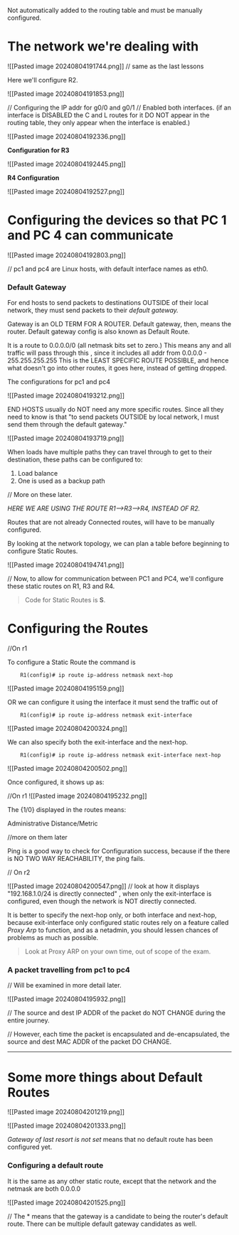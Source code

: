 Not automatically added to the routing table and must be manually configured. 

# The network we're dealing with
![[Pasted image 20240804191744.png]]
// same as the last lessons

Here we'll configure R2.

![[Pasted image 20240804191853.png]]

// Configuring the IP addr for g0/0 and g0/1
// Enabled both interfaces. (if an interface is DISABLED the C and L routes for it DO NOT appear in the routing table, they only appear when the interface is enabled.)

![[Pasted image 20240804192336.png]]

**Configuration for R3**

![[Pasted image 20240804192445.png]]

**R4 Configuration**

![[Pasted image 20240804192527.png]]

# Configuring the devices so that PC 1 and PC 4 can communicate

![[Pasted image 20240804192803.png]]

// pc1 and pc4 are Linux hosts, with default interface names as eth0.

### Default Gateway
For end hosts to send packets to destinations OUTSIDE of their local network, they must send packets to their *default gateway.*

Gateway is an OLD TERM FOR A ROUTER. Default gateway, then, means the router. Default gateway config is also known as Default Route.

It is a route to 0.0.0.0/0 (all netmask bits set to zero.)
This means any and all traffic will pass through this , since it includes all addr from 0.0.0.0 - 255.255.255.255
This is the LEAST SPECIFIC ROUTE POSSIBLE, and hence what doesn't go into other routes, it goes here, instead of getting dropped.

The configurations for pc1 and pc4

![[Pasted image 20240804193212.png]]

END HOSTS usually do NOT need any more specific routes. Since all they need to know is that "to send packets OUTSIDE by local network, I must send them through the default gateway."

![[Pasted image 20240804193719.png]]

When loads have multiple paths they can travel through to get to their destination, these paths can be configured to:
1. Load balance
2. One is used as a backup path

// More on these later.

*HERE WE ARE USING THE ROUTE R1-->R3-->R4, INSTEAD OF R2.*

Routes that are not already Connected routes, will have to be manually configured.

By looking at the network topology, we can plan a table before beginning to configure Static Routes.

![[Pasted image 20240804194741.png]]

// Now, to allow for communication between PC1 and PC4, we'll configure these static routes on R1, R3 and R4.

> Code for Static Routes is **S**.
# Configuring the Routes

//On r1

To configure a Static Route the command is

		R1(config)# ip route ip-address netmask next-hop

![[Pasted image 20240804195159.png]]

OR we can configure it using the interface it must send the traffic out of

		R1(config)# ip route ip-address netmask exit-interface

![[Pasted image 20240804200324.png]]

We can also specify both the exit-interface and the next-hop.

		R1(config)# ip route ip-address netmask exit-interface next-hop

![[Pasted image 20240804200502.png]]



Once configured, it shows up as:

//On r1
![[Pasted image 20240804195232.png]]

The {1/0} displayed in the routes means:

Administrative Distance/Metric

//more on them later

Ping is a good way to check for Configuration success, because if the there is NO TWO WAY REACHABILITY, the ping fails.

// On r2

![[Pasted image 20240804200547.png]]
// look at how it displays "192.168.1.0/24 is directly connected" , when only the exit-interface is configured, even though the network is NOT directly connected.

It is better to specify the next-hop only, or both interface and next-hop, because exit-interface only configured static routes rely on a feature called *Proxy Arp* to function, and as a netadmin, you should lessen chances of problems as much as possible.

> Look at Proxy ARP on your own time, out of scope of the exam.
### A packet travelling from pc1 to pc4

// Will be examined in more detail later.

![[Pasted image 20240804195932.png]]

// The source and dest IP ADDR of the packet do NOT CHANGE during the entire journey.

// However, each time the packet is encapsulated and de-encapsulated, the source and dest MAC ADDR of the packet DO CHANGE.

****

# Some more things about Default Routes

![[Pasted image 20240804201219.png]]

![[Pasted image 20240804201333.png]]

*Gateway of last resort is not set* means that no default route has been configured yet.

### Configuring a default route 

It is the same as any other static route, except that the network and the netmask are both 0.0.0.0

![[Pasted image 20240804201525.png]]

// The * means that the gateway is a candidate to being the router's default route. There can be multiple default gateway candidates as well.

